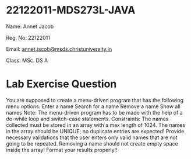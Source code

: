 # 22122011-MDS273L-JAVA

Name: Annet Jacob

Reg. No: 22122011

Email: annet.jacob@msds.christuniversity.in

Class:  MSc. DS A

# Lab Exercise Question

You are supposed to create a menu-driven program that has the following menu options:
Enter a name
Search for a name
Remove a name
Show all names
Note:
The menu-driven program has to be made with the help of a do-while loop and switch-case statements.
Constraints:
The names collected must be stored in an array with a max length of 1024.
The names in the array should be UNIQUE; no duplicate entries are expected!
Provide necessary validations that the user enters only valid names that are not going to be repeated.
Removing a name should not create empty space inside the array!
Format your results properly!!
